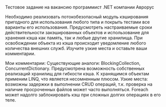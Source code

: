 Тестовое задание на вакансию программист .NET компании Аврорус

Необходимо реализовать потокобезопасный модуль кэширования пригодного для использования любого типа и покрыть тестами все варианты его использования. Предусмотреть настраиваемые сроки действительности закэшированных объектов и использование для хранения кэша как память, так и любые другие хранилища. При освобождении объекта из кэша происходит уведомление любого количества внешних служб. Изучите узкие места и оставьте ваши комментарии.

Мои комментарии:
Существующие аналоги: BlockingCollection, ConcurrentDictionary.
Предусмотрена возможность собственных реализаций хранилищ для гибкости кэша.
К хранящимся объектам применим LINQ, что является несомненным плюсом.
Узкие места: возможны задержки в выполнении CRUD операций, т.к. проверка на наличие просроченных файлов может часто выполняться. Foreach может надолго заблокировать кэш при сложных долгих операциях в его теле.
